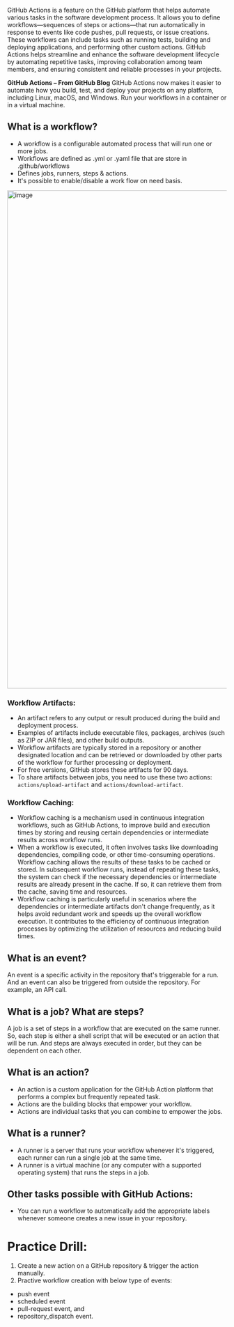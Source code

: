 GitHub Actions is a feature on the GitHub platform that helps automate various tasks in the software development process. It allows you to define workflows—sequences of steps or actions—that run automatically in response to events like code pushes, pull requests, or issue creations. These workflows can include tasks such as running tests, building and deploying applications, and performing other custom actions. GitHub Actions helps streamline and enhance the software development lifecycle by automating repetitive tasks, improving collaboration among team members, and ensuring consistent and reliable processes in your projects.

**GitHub Actions – From GitHub Blog**
GitHub Actions now makes it easier to automate how you build, test, and deploy your projects on any platform, including Linux, macOS, and Windows. Run your workflows in a container or in a virtual machine.

## What is a workflow?
* A workflow is a configurable automated process that will run one or more jobs.
* Workflows are defined as .yml or .yaml file that are store in .github/workflows
* Defines jobs, runners, steps & actions.
* It's possible to enable/disable a work flow on need basis.
<img width="1144" alt="image" src="https://github.com/SoftwareTestingTrends/github-action-task-1/assets/12689597/5e8c3b25-901e-4d03-a46d-bb87c49e5e12">

### Workflow Artifacts: 
* An artifact refers to any output or result produced during the build and deployment process.
* Examples of artifacts include executable files, packages, archives (such as ZIP or JAR files), and other build outputs.
* Workflow artifacts are typically stored in a repository or another designated location and can be retrieved or downloaded by other parts of the workflow for further processing or deployment. 
* For free versions, GitHub stores these artifacts for 90 days.
* To share artifacts between jobs, you need to use these two actions: `actions/upload-artifact` and `actions/download-artifact`.

### Workflow Caching:
* Workflow caching is a mechanism used in continuous integration workflows, such as GitHub Actions, to improve build and execution times by storing and reusing certain dependencies or intermediate results across workflow runs.
* When a workflow is executed, it often involves tasks like downloading dependencies, compiling code, or other time-consuming operations. Workflow caching allows the results of these tasks to be cached or stored. In subsequent workflow runs, instead of repeating these tasks, the system can check if the necessary dependencies or intermediate results are already present in the cache. If so, it can retrieve them from the cache, saving time and resources.
* Workflow caching is particularly useful in scenarios where the dependencies or intermediate artifacts don't change frequently, as it helps avoid redundant work and speeds up the overall workflow execution. It contributes to the efficiency of continuous integration processes by optimizing the utilization of resources and reducing build times.
  
## What is an event?
An event is a specific activity in the repository that's triggerable for a run. And an event can also be triggered from outside the repository. For example, an API call.

## What is a job? What are steps?
A job is a set of steps in a workflow that are executed on the same runner. So, each step is either a shell script that will be executed or an action that will be run.
And steps are always executed in order, but they can be dependent on each other.

## What is an action?
* An action is a custom application for the GitHub Action platform that performs a complex but frequently repeated task. 
* Actions are the building blocks that empower your workflow. 
* Actions are individual tasks that you can combine to empower the jobs.

## What is a runner?
* A runner is a server that runs your workflow whenever it's triggered, each runner can run a single job at the same time.
* A runner is a virtual machine (or any computer with a supported operating system) that runs the steps in a job.

## Other tasks possible with GitHub Actions:
* You can run a workflow to automatically add the appropriate labels whenever someone creates a new issue in your repository. 

# Practice Drill:
1. Create a new action on a GitHub repository & trigger the action manually.
2. Practive workflow creation with below type of events:
* push event
* scheduled event
* pull-request event, and
* repository_dispatch event.
